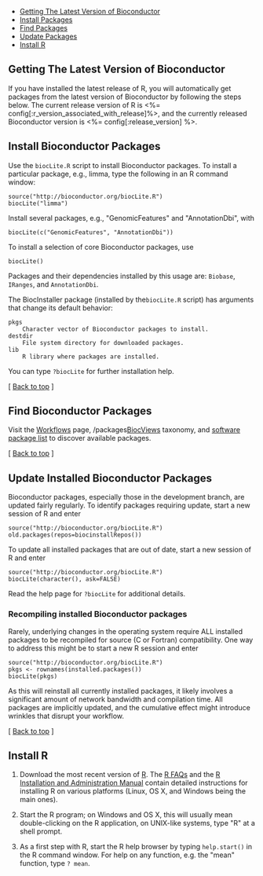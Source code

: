 
<ul class="inline_list">
    <li><a href="#bioc-version">Getting The Latest Version of Bioconductor</a></li>
	<li><a href="#install-bioconductor-packages">Install Packages</a></li> 
	<li><a href="#find-bioconductor-packages">Find Packages</a></li> 
	<li><a href="#update-bioconductor-packages">Update Packages</a></li> 
	<li><a href="#install-R">Install R</a></li> 
</ul>


<h2 id="bioc-version">Getting The Latest Version of Bioconductor</h2>

If you have installed the latest release of R, you will automatically
get packages from the latest version of Bioconductor by following the steps
below. The current release version of R is
<%= config[:r_version_associated_with_release]%>, and the currently
released Bioconductor version is <%= config[:release_version] %>.

<h2 id="install-bioconductor-packages">Install Bioconductor Packages</h2>

Use the `biocLite.R` script to install Bioconductor packages.  To
install a particular package, e.g., limma, type the following in an R
command window:

    source("http://bioconductor.org/biocLite.R")
    biocLite("limma")

Install several packages, e.g., "GenomicFeatures" and "AnnotationDbi", with

    biocLite(c("GenomicFeatures", "AnnotationDbi"))

To install a selection of core Bioconductor packages, use

    biocLite()

Packages and their dependencies installed by this usage are: 
`Biobase`, `IRanges`, and `AnnotationDbi`.


The BiocInstaller package (installed by the`biocLite.R` script)
has arguments that change its default behavior:

    pkgs
        Character vector of Bioconductor packages to install.
    destdir
        File system directory for downloaded packages.
    lib
        R library where packages are installed.


You can type `?biocLite` for further installation help.

<p class="back_to_top">[ <a href="#top">Back to top</a> ]</p>

<h2 id="find-bioconductor-packages">Find Bioconductor Packages</h2>

Visit the [Workflows](/help/workflows/) page,
/packages[BiocViews](/packages/<%=config[:release_version]%>/BiocViews.html)
taxonomy, and [software package list](/packages/release/bioc/)
to discover available packages.

<p class="back_to_top">[ <a href="#top">Back to top</a> ]</p>

<h2 id="update-bioconductor-packages">Update Installed Bioconductor Packages</h2>

Bioconductor packages, especially those in the development branch, are
updated fairly regularly. To identify packages requiring update, start
a new session of R and enter

    source("http://bioconductor.org/biocLite.R")
    old.packages(repos=biocinstallRepos())

To update all installed packages that are out of date, start a new
session of R and enter

    source("http://bioconductor.org/biocLite.R")
    biocLite(character(), ask=FALSE)

Read the help page for `?biocLite` for additional details.

<h3>Recompiling installed Bioconductor packages</h3>

Rarely, underlying changes in the operating system require ALL
installed packages to be recompiled for source (C or Fortran)
compatibility. One way to address this might be to start a new R
session and enter

    source("http://bioconductor.org/biocLite.R")
    pkgs <- rownames(installed.packages())
    biocLite(pkgs)

As this will reinstall all currently installed packages, it likely
involves a significant amount of network bandwidth and compilation
time. All packages are implicitly updated, and the cumulative effect
might introduce wrinkles that disrupt your workflow.

<p class="back_to_top">[ <a href="#top">Back to top</a> ]</p>

<h2 id="install-R">Install R</h2>

1. Download the most recent version of [R][].  The [R FAQs][] and the [R
Installation and Administration Manual][1] contain detailed instructions
for installing R on various platforms (Linux, OS X, and Windows being
the main ones).

[R]: http://www.r-project.org/
[R FAQs]: http://cran.r-project.org/faqs.html
[1]: http://cran.r-project.org/doc/manuals/R-admin.html

2. Start the R program; on Windows and OS X, this will usually mean
   double-clicking on the R application, on UNIX-like systems, type
   "R" at a shell prompt.
   
3. As a first step with R, start the R help browser by typing
   `help.start()` in the R command window. For help on any
   function, e.g. the "mean" function, type `? mean`.

